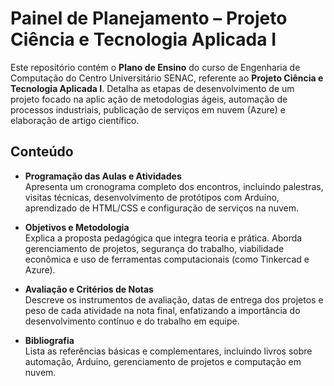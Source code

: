 # Painel de Planejamento – Projeto Ciência e Tecnologia Aplicada I

Este repositório contém o **Plano de Ensino** do curso de Engenharia de Computação do Centro Universitário SENAC, referente ao **Projeto Ciência e Tecnologia Aplicada I**. Detalha as etapas de desenvolvimento de um projeto focado na aplic ação de metodologias ágeis, automação de processos industriais, publicação de serviços em nuvem (Azure) e elaboração de artigo científico.

## Conteúdo

- **Programação das Aulas e Atividades**  
  Apresenta um cronograma completo dos encontros, incluindo palestras, visitas técnicas, desenvolvimento de protótipos com Arduino, aprendizado de HTML/CSS e configuração de serviços na nuvem.

- **Objetivos e Metodologia**  
  Explica a proposta pedagógica que integra teoria e prática. Aborda gerenciamento de projetos, segurança do trabalho, viabilidade econômica e uso de ferramentas computacionais (como Tinkercad e Azure).

- **Avaliação e Critérios de Notas**  
  Descreve os instrumentos de avaliação, datas de entrega dos projetos e peso de cada atividade na nota final, enfatizando a importância do desenvolvimento contínuo e do trabalho em equipe.

- **Bibliografia**  
  Lista as referências básicas e complementares, incluindo livros sobre automação, Arduino, gerenciamento de projetos e computação em nuvem.
